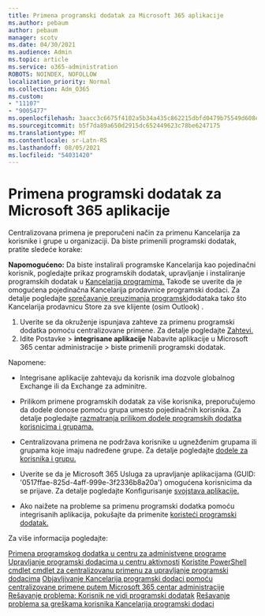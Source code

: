 ```yaml
---
title: Primena programski dodatak za Microsoft 365 aplikacije
ms.author: pebaum
author: pebaum
manager: scotv
ms.date: 04/30/2021
ms.audience: Admin
ms.topic: article
ms.service: o365-administration
ROBOTS: NOINDEX, NOFOLLOW
localization_priority: Normal
ms.collection: Adm_O365
ms.custom:
- "11107"
- "9005477"
ms.openlocfilehash: 3aacc3c6675f4102a5b34a435c862215dbfd0479b75549d608ed3c91021ed3d7
ms.sourcegitcommit: b5f7da89a650d2915dc652449623c78be6247175
ms.translationtype: MT
ms.contentlocale: sr-Latn-RS
ms.lasthandoff: 08/05/2021
ms.locfileid: "54031420"
---
```

# <a name="deploying-add-ins-for-microsoft-365-apps"></a>Primena programski dodatak za Microsoft 365 aplikacije

Centralizovana primena je preporučeni način za primenu Kancelarija za korisnike i grupe u organizaciji. Da biste primenili programski dodatak, pratite sledeće korake:

**Napomogućeno:** Da biste instalirali programske Kancelarija kao pojedinačni korisnik, pogledajte prikaz programskih dodatak, upravljanje i instaliranje programskih dodatak u [Kancelarija programima.](https://support.microsoft.com/topic/view-manage-and-install-add-ins-in-office-programs-16278816-1948-4028-91e5-76dca5380f8d) Takođe se uverite da je omogućena pojedinačna Kancelarija prodavnice programski dodaci. Za detalje pogledajte [sprečavanje preuzimanja programski](https://docs.microsoft.com/microsoft-365/admin/manage/manage-addins-in-the-admin-center?view=o365-worldwide#prevent-add-in-downloads-by-turning-off-the-office-store-across-all-clients-except-outlook)dodataka tako što Kancelarija prodavnicu Store za sve klijente (osim Outlook) .

1. Uverite se da okruženje ispunjava zahteve za primenu programski dodatka pomoću centralizovane primene. Za detalje pogledajte [Zahtevi.](https://docs.microsoft.com/microsoft-365/admin/manage/centralized-deployment-of-add-ins?#requirements)
2. Idite Postavke   >  **integrisane aplikacije** Nabavite aplikacije u Microsoft 365 centar administracije  >   biste primenili programski dodatak. 

Napomene: 

- Integrisane aplikacije zahtevaju da korisnik ima dozvole globalnog Exchange ili da Exchange za adminitre.

- Prilikom primene programskih dodatak za više korisnika, preporučujemo da dodele donose pomoću grupa umesto pojedinačnih korisnika. Za detalje pogledajte [razmatranja prilikom dodele programskih dodatka korisnicima i grupama.](https://docs.microsoft.com/microsoft-365/admin/manage/manage-deployment-of-add-ins?view=o365-worldwide#considerations-when-assigning-an-add-in-to-users-and-groups)

- Centralizovana primena ne podržava korisnike u ugnežđenim grupama ili grupama koje imaju nadređene grupe. Za detalje pogledajte [dodele za korisnika i grupu.](https://docs.microsoft.com/microsoft-365/admin/manage/centralized-deployment-of-add-ins?view=o365-worldwide#user-and-group-assignments)

- Uverite se da je Microsoft 365 Usluga za upravljanje aplikacijama (GUID: '0517ffae-825d-4aff-999e-3f2336b8a20a') omogućena korisnicima da se prijave. Za detalje pogledajte Konfigurisanje [svojstava aplikacije.](https://docs.microsoft.com/azure/active-directory/manage-apps/add-application-portal-configure#configure-app-properties)

- Ako naižete na probleme sa primenu programski dodatka pomoću integrisanih aplikacija, pokušajte da primenite [koristeći programski dodatak.](https://admin.microsoft.com/AdminPortal/Home?#/Settings/AddIns)

Za više informacija pogledajte:

[Primena programskog dodatka u centru za administvene programe](https://docs.microsoft.com/microsoft-365/admin/manage/manage-deployment-of-add-ins) 
 [Upravljanje programski dodacima u centru aktivnosti](https://docs.microsoft.com/microsoft-365/admin/manage/manage-addins-in-the-admin-center) 
 [Koristite PowerShell cmdlet cmdlet za centralizovanu primenu za upravljanje programski dodacima](https://docs.microsoft.com/microsoft-365/enterprise/use-the-centralized-deployment-powershell-cmdlets-to-manage-add-ins) 
 [Objavljivanje Kancelarija programski dodaci pomoću centralizovane primene putem Microsoft 365 centar administracije](https://docs.microsoft.com/office/dev/add-ins/publish/centralized-deployment#publish-an-office-add-in-via-centralized-deployment) 
 [Rešavanje problema: Korisnik ne vidi programski dodatak](https://docs.microsoft.com/office365/troubleshoot/access-management/user-not-seeing-add-ins) 
 [Rešavanje problema sa greškama korisnika Kancelarija programski dodaci](https://docs.microsoft.com/office/dev/add-ins/testing/testing-and-troubleshooting)